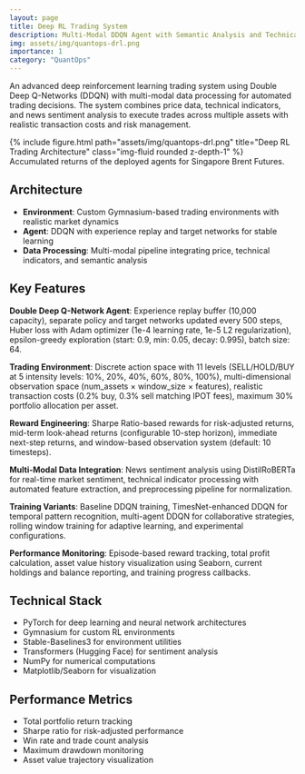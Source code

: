 ```yaml
---
layout: page
title: Deep RL Trading System
description: Multi-Modal DDQN Agent with Semantic Analysis and Technical Indicators
img: assets/img/quantops-drl.png
importance: 1
category: "QuantOps"
---
```


An advanced deep reinforcement learning trading system using Double Deep Q-Networks (DDQN) with multi-modal data processing for automated trading decisions. The system combines price data, technical indicators, and news sentiment analysis to execute trades across multiple assets with realistic transaction costs and risk management.

<div class="row justify-content-sm-center">
    <div class="col-sm mt-3 mt-md-0">
        {% include figure.html path="assets/img/quantops-drl.png" title="Deep RL Trading Architecture" class="img-fluid rounded z-depth-1" %}
    </div>
</div>
<div class="caption">
    Accumulated returns of the deployed agents for Singapore Brent Futures.
</div>

## Architecture
- **Environment**: Custom Gymnasium-based trading environments with realistic market dynamics
- **Agent**: DDQN with experience replay and target networks for stable learning
- **Data Processing**: Multi-modal pipeline integrating price, technical indicators, and semantic analysis

## Key Features
**Double Deep Q-Network Agent**: Experience replay buffer (10,000 capacity), separate policy and target networks updated every 500 steps, Huber loss with Adam optimizer (1e-4 learning rate, 1e-5 L2 regularization), epsilon-greedy exploration (start: 0.9, min: 0.05, decay: 0.995), batch size: 64.

**Trading Environment**: Discrete action space with 11 levels (SELL/HOLD/BUY at 5 intensity levels: 10%, 20%, 40%, 60%, 80%, 100%), multi-dimensional observation space (num_assets × window_size × features), realistic transaction costs (0.2% buy, 0.3% sell matching IPOT fees), maximum 30% portfolio allocation per asset.

**Reward Engineering**: Sharpe Ratio-based rewards for risk-adjusted returns, mid-term look-ahead returns (configurable 10-step horizon), immediate next-step returns, and window-based observation system (default: 10 timesteps).

**Multi-Modal Data Integration**: News sentiment analysis using DistilRoBERTa for real-time market sentiment, technical indicator processing with automated feature extraction, and preprocessing pipeline for normalization.

**Training Variants**: Baseline DDQN training, TimesNet-enhanced DDQN for temporal pattern recognition, multi-agent DDQN for collaborative strategies, rolling window training for adaptive learning, and experimental configurations.

**Performance Monitoring**: Episode-based reward tracking, total profit calculation, asset value history visualization using Seaborn, current holdings and balance reporting, and training progress callbacks.

## Technical Stack
- PyTorch for deep learning and neural network architectures
- Gymnasium for custom RL environments
- Stable-Baselines3 for environment utilities
- Transformers (Hugging Face) for sentiment analysis
- NumPy for numerical computations
- Matplotlib/Seaborn for visualization

## Performance Metrics
- Total portfolio return tracking
- Sharpe ratio for risk-adjusted performance
- Win rate and trade count analysis
- Maximum drawdown monitoring
- Asset value trajectory visualization
